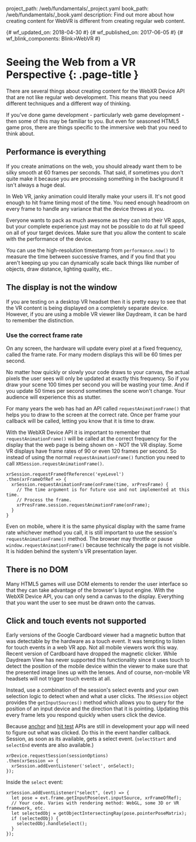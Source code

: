 project_path: /web/fundamentals/_project.yaml
book_path: /web/fundamentals/_book.yaml
description: Find out more about how creating content for WebVR is different from creating regular web content.

{# wf_updated_on: 2018-04-30 #}
{# wf_published_on: 2017-06-05 #}
{# wf_blink_components: Blink>WebVR #}

# Seeing the Web from a VR Perspective {: .page-title }

There are several things about creating content for the WebXR Device API that
are not like regular web development. This means that you need different
techniques and a different way of thinking.

If you've done game development - particularly web game development - then some
of this may be familiar to you. But even for seasoned HTML5 game pros, there are
things specific to the immersive web that you need to think about.

## Performance is everything
If you create animations on the web, you should already want them to be
silky smooth at 60 frames per seconds. That said, if sometimes you don't quite
make it because you are processing something in the background it isn't always a
huge deal.

In Web VR, janky animation could literally make your users ill. It's not good
enough to hit frame timing most of the time. You need enough headroom on every
frame to handle any variance that the device throws at you.

Everyone wants to pack as much awesome as they can into their VR apps, but your
complete experience just may not be possible to do at full speed on all of your
target devices. Make sure that you allow the content to scale with the
performance of the device.

You can use the high-resolution timestamp from `performance.now()` to measure the
time between successive frames, and if you find that you aren't keeping up you
can dynamically scale back things like number of objects, draw distance,
lighting quality, etc..

## The display is not the window
If you are testing on a desktop VR headset then it is pretty easy to see that
the VR content is being displayed on a completely separate device. However, if
you are using a mobile VR viewer like Daydream, it can be hard to remember the
distinction.

### Use the correct frame rate
On any screen, the hardware will update every pixel at a fixed frequency, called
the frame rate. For many modern displays this will be 60 times per second.

No matter how quickly or slowly your code draws to your canvas, the actual
pixels the user sees will only be updated at exactly this frequency. So if
you draw your scene 100 times per second you will be wasting your time. And if
you update 50 times per second sometimes the scene won't change. Your audience
will experience this as stutter.

For many years the web has had an API called `requestAnimationFrame()` that helps
you to draw to the screen at the correct rate. Once per frame your callback will
be called, letting you know that it is time to draw.

With the WebXR Device API it is important to remember that `requestAnimationFrame()`
will be called at the correct frequency for the display that the web page is
being shown on - NOT the VR display. Some VR displays have frame rates of 90 or
even 120 frames per second. So instead of using the normal `requestAnimationFrame()`
function you need to call `XRSession.requestAnimationFrame()`.

    xrSession.requestFrameOfReference('eyeLevel')
    .then(xrFrameOfRef => {
      xrSession.requestAnimationFrame(onFrame(time, xrPresFrame) {
        // The time argument is for future use and not implemented at this time.
        // Process the frame.
        xrPresFrame.session.requestAnimationFrame(onFrame);
      }
    }

Even on mobile, where it is the same physical display with the same frame rate
whichever method you call, it is still important to use the session's
`requestAnimationFrame()` method. The browser may throttle or pause
`window.requestAnimationFrame()` because technically the page is not visible. It
is hidden behind the system's VR presentation layer.

## There is no DOM
Many HTML5 games will use DOM elements to render the user interface so that they
can take advantage of the browser's layout engine. With the WebXR Device API,
you can only send a canvas to the display. Everything that you want the user
to see must be drawn onto the canvas.

## Click and touch events not supported

Early versions of the Google Cardboard viewer had a magnetic button that was
detectable by the hardware as a touch event. It was tempting to listen for touch
events in a web VR app. Not all mobile viewers work this way. Recent version of
Cardboard have dropped the magnetic clicker. While Daydream View has never
supported this functionality since it uses touch to detect the position of the
mobile device within the viewer to make sure that the presented image lines up
with the lenses. And of course, non-mobile VR headsets will not trigger touch
events at all.

Instead, use a combination of the session's select events and your own selection logic to detect when and what a user clicks. The `XRSession` object provides the `getInputSources()` method which allows you to query for the position of an input device and the direction that it is pointing. Updating this every frame lets you respond quickly when users click the device.

Because [anchor](https://www.chromestatus.com/feature/5129925015109632) and [hit test](https://www.chromestatus.com/features/4755348300759040) APIs are still in development your app will need to figure out what was clicked. Do this in the event handler callback. Session, as soon as its available, gets a select event. (`selectStart` and `selectEnd` events are also available.)

    xrDevice.requestSession(sessionOptions)
    .then(xrSession => {
      xrSession.addEventListener('select', onSelect);
    });

Inside the `select` event:

    xrSession.addEventListener("select", (evt) => {
      let pose = evt.frame.getInputPose(evt.inputSource, xrFrameOfRef);
      // Your code. Varies with rendering method: WebGL, some 3D or VR framework, etc.
      let selectedObj = getObjectIntersectingRay(pose.pointerPoseMatrix);
      if (selectedObj) {
        selectedObj.handleSelect();
      }
    });
